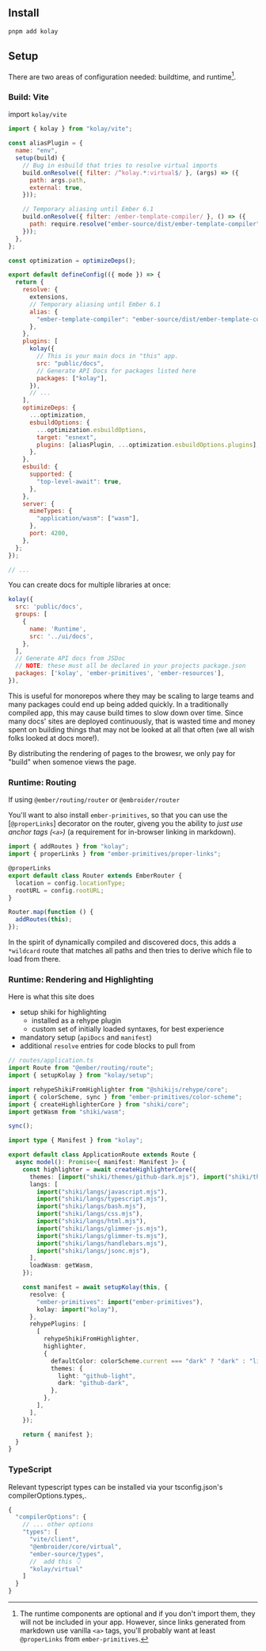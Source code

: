 ## Install

```bash
pnpm add kolay
```

## Setup

There are two areas of configuration needed: buildtime, and runtime[^runtime-optional].

[^runtime-optional]: The runtime components are optional and if you don't import them, they will not be included in your app. However, since links generated from markdown use vanilla `<a>` tags, you'll probably want at least `@properLinks` from `ember-primitives`.

### Build: Vite

import `kolay/vite`

```js
import { kolay } from "kolay/vite";

const aliasPlugin = {
  name: "env",
  setup(build) {
    // Bug in esbuild that tries to resolve virtual imports
    build.onResolve({ filter: /^kolay.*:virtual$/ }, (args) => ({
      path: args.path,
      external: true,
    }));

    // Temporary aliasing until Ember 6.1
    build.onResolve({ filter: /ember-template-compiler/ }, () => ({
      path: require.resolve("ember-source/dist/ember-template-compiler"),
    }));
  },
};

const optimization = optimizeDeps();

export default defineConfig(({ mode }) => {
  return {
    resolve: {
      extensions,
      // Temporary aliasing until Ember 6.1
      alias: {
        "ember-template-compiler": "ember-source/dist/ember-template-compiler",
      },
    },
    plugins: [
      kolay({
        // This is your main docs in "this" app.
        src: "public/docs",
        // Generate API Docs for packages listed here
        packages: ["kolay"],
      }),
      // ...
    ],
    optimizeDeps: {
      ...optimization,
      esbuildOptions: {
        ...optimization.esbuildOptions,
        target: "esnext",
        plugins: [aliasPlugin, ...optimization.esbuildOptions.plugins],
      },
    },
    esbuild: {
      supported: {
        "top-level-await": true,
      },
    },
    server: {
      mimeTypes: {
        "application/wasm": ["wasm"],
      },
      port: 4200,
    },
  };
});

// ...
```

You can create docs for multiple libraries at once:

```js
kolay({
  src: 'public/docs',
  groups: [
    {
      name: 'Runtime',
      src: '../ui/docs',
    },
  ],
  // Generate API docs from JSDoc
  // NOTE: these must all be declared in your projects package.json
  packages: ['kolay', 'ember-primitives', 'ember-resources'],
}),
```

This is useful for monorepos where they may be scaling to large teams and many packages could end up being added quickly. In a traditionally compiled app, this may cause build times to slow down over time. Since many docs' sites are deployed continuously, that is wasted time and money spent on building things that may not be looked at all that often (we all wish folks looked at docs more!).

By distributing the rendering of pages to the browesr, we only pay for "build" when somenoe views the page.

### Runtime: Routing

If using `@ember/routing/router` or `@embroider/router`

You'll want to also install `ember-primitives`, so that you can use the [`@properLinks`] decorator on the router, giveng you the ability to _just use anchor tags (`<a>`)_ (a requirement for in-browser linking in markdown).

```js
import { addRoutes } from "kolay";
import { properLinks } from "ember-primitives/proper-links";

@properLinks
export default class Router extends EmberRouter {
  location = config.locationType;
  rootURL = config.rootURL;
}

Router.map(function () {
  addRoutes(this);
});
```

In the spirit of dynamically compiled and discovered docs, this adds a `*wildcard` route that matches all paths and then tries to derive which file to load from there.

### Runtime: Rendering and Highlighting

Here is what this site does

- setup shiki for highlighting
  - installed as a rehype plugin
  - custom set of initially loaded syntaxes, for best experience
- mandatory setup (`apiDocs` and `manifest`)
- additional `resolve` entries for code blocks to pull from

```ts
// routes/application.ts
import Route from "@ember/routing/route";
import { setupKolay } from "kolay/setup";

import rehypeShikiFromHighlighter from "@shikijs/rehype/core";
import { colorScheme, sync } from "ember-primitives/color-scheme";
import { createHighlighterCore } from "shiki/core";
import getWasm from "shiki/wasm";

sync();

import type { Manifest } from "kolay";

export default class ApplicationRoute extends Route {
  async model(): Promise<{ manifest: Manifest }> {
    const highlighter = await createHighlighterCore({
      themes: [import("shiki/themes/github-dark.mjs"), import("shiki/themes/github-light.mjs")],
      langs: [
        import("shiki/langs/javascript.mjs"),
        import("shiki/langs/typescript.mjs"),
        import("shiki/langs/bash.mjs"),
        import("shiki/langs/css.mjs"),
        import("shiki/langs/html.mjs"),
        import("shiki/langs/glimmer-js.mjs"),
        import("shiki/langs/glimmer-ts.mjs"),
        import("shiki/langs/handlebars.mjs"),
        import("shiki/langs/jsonc.mjs"),
      ],
      loadWasm: getWasm,
    });

    const manifest = await setupKolay(this, {
      resolve: {
        "ember-primitives": import("ember-primitives"),
        kolay: import("kolay"),
      },
      rehypePlugins: [
        [
          rehypeShikiFromHighlighter,
          highlighter,
          {
            defaultColor: colorScheme.current === "dark" ? "dark" : "light",
            themes: {
              light: "github-light",
              dark: "github-dark",
            },
          },
        ],
      ],
    });

    return { manifest };
  }
}
```

### TypeScript

Relevant typescript types can be installed via your tsconfig.json's compilerOptions.types,.

```js
{
  "compilerOptions": {
    // ... other options
    "types": [
      "vite/client",
      "@embroider/core/virtual",
      "ember-source/types",
      //  add this 👇
      "kolay/virtual"
    ]
  }
}
```
